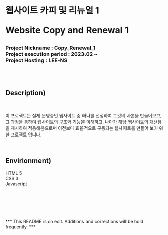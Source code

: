 <h1>
웹사이트 카피 및 리뉴얼 1
<p>Website Copy and Renewal 1</p>
</h1>
<h3>
Project Nickname : Copy_Renewal_1
<br>
Project execution period : 2023.02 ~
<br>
Project Hosting : LEE-NS
</h3>
<br><br>
<h2>Description)</h2>
<br>
<p>
이 프로젝트는 실제 운영중인 웹사이트 중 하나를 선정하여 그것의 사본을 만들어보고, 그 과정을 통하여 웹사이트의 구조와 기능을 이해하고, 나아가 해당 웹사이트의 개선점을 제시하여
적용해봄으로써 이전보다 효율적으로 구동되는 웹사이트를 만들어 보기 위한 프로젝트 입니다.  
</p>
<br>
<h2>Envirionment)</h2>
<div>HTML 5</div>
<div>CSS 3</div>
<div>Javascript</div>
<br><br><br><br><br><br>
*** This README is on edit. Additions and corrections will be hold frequently. ***
